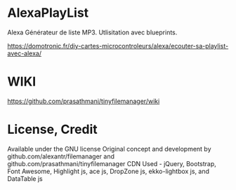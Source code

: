 # AlexaPlayList
Alexa Générateur de liste MP3.
Utlisitation avec blueprints.

https://domotronic.fr/diy-cartes-microcontroleurs/alexa/ecouter-sa-playlist-avec-alexa/
# WIKI
https://github.com/prasathmani/tinyfilemanager/wiki
# License, Credit
Available under the GNU license
Original concept and development by github.com/alexantr/filemanager and github.com/prasathmani/tinyfilemanager
CDN Used - jQuery, Bootstrap, Font Awesome, Highlight js, ace js, DropZone js, ekko-lightbox js, and DataTable js
